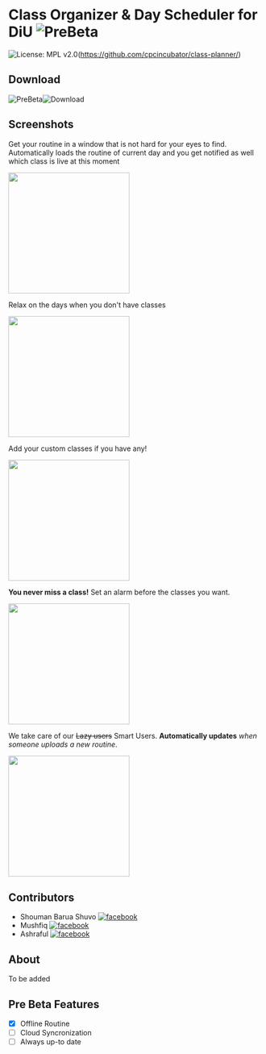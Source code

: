 # Class Organizer & Day Scheduler for DiU ![PreBeta](https://img.shields.io/badge/v1.0-Alpha-blue?style=for-the-badge&logo=github)
![License: MPL v2.0](
https://img.shields.io/badge/License-MPL%202.0-green)(https://github.com/cpcincubator/class-planner/)

## Download
![PreBeta](https://img.shields.io/badge/Dowload-green?style=for-the-badge)![Download](https://drive.google.com/file/d/1crNz4rSvS_L2ZntAE1TcjPO9F_b4Ivqz/view?usp=sharing)

## Screenshots
Get your routine in a window that is not hard for your eyes to find. Automatically loads the routine of current day and you get notified as well which class is live at this moment

<img src="https://user-images.githubusercontent.com/26756885/85032968-388ffc00-b1a2-11ea-9503-25788b639618.png" width=240px height=auto/>

Relax on the days when you don't have classes

<img src="https://user-images.githubusercontent.com/26756885/85033043-4d6c8f80-b1a2-11ea-9187-33fc1ca365c9.png" width=240px height=auto/>

Add your custom classes if you have any!

<img src="https://user-images.githubusercontent.com/26756885/85033105-61b08c80-b1a2-11ea-871b-8abb7d5193ad.png" width=240px height=auto/>

**You never miss a class!** Set an alarm before the classes you want.

<img src="https://user-images.githubusercontent.com/26756885/85033243-8f95d100-b1a2-11ea-8ee0-68603ade78ce.png" width=240px height=auto/>

We take care of our ~~Lazy users~~ Smart Users. **Automatically updates** _when someone uploads a new routine_.

<img src="https://user-images.githubusercontent.com/26756885/85033678-092dbf00-b1a3-11ea-9010-eba40ebb1b7e.png" width=240px height=auto/>




## Contributors
- Shouman Barua Shuvo [![facebook](https://img.shields.io/badge/follow-facebook-red?style=social&logo=facebook)](https://fb.com/smnshuvo)
- Mushfiq [![facebook](https://img.shields.io/badge/follow-facebook-red?style=social&logo=facebook)](https://fb.com/smnshuvo)
- Ashraful [![facebook](https://img.shields.io/badge/follow-facebook-red?style=social&logo=facebook)](https://fb.com/smnshuvo)

## About 
To be added
## Pre Beta Features
- [x] Offline Routine
- [ ] Cloud Syncronization
- [ ] Always up-to date
